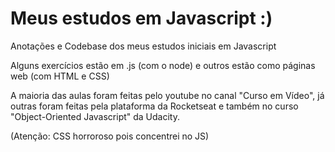 # Meus estudos em Javascript :)
 Anotações e Codebase dos meus estudos iniciais em Javascript
 
 Alguns exercícios estão em .js (com o node) e outros estão como páginas web (com HTML e CSS)
 
 A maioria das aulas foram feitas pelo youtube no canal "Curso em Vídeo", já outras foram feitas pela plataforma da Rocketseat e também no curso "Object-Oriented Javascript" da Udacity.

 (Atenção: CSS horroroso pois concentrei no JS)
